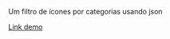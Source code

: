 Um filtro de ícones por categorias usando json

[Link demo](https://mrvandaime.github.io/filtro-json/)
